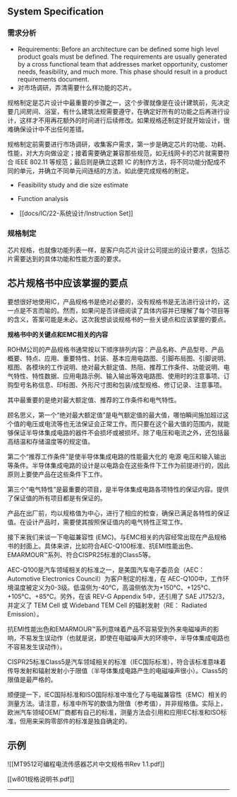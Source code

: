 ## System Specification
### 需求分析
- Requirements: Before an architecture can be defined some high level product goals must be defined. The requirements are usually generated by a cross functional team that addresses market opportunity, customer needs, feasibility, and much more. This phase should result in a product requirements document.  
- 对市场调研，弄清需要什么样功能的芯片。

规格制定是芯片设计中最重要的步骤之一，这个步骤就像是在设计建筑前，先决定要几间房间、浴室，有什么建筑法规需要遵守，在确定好所有的功能之后再进行设计，这样才不用再花额外的时间进行后续修改。如果规格还制定好就开始设计，很难确保设计中不出任何差错。

规格制定前需要进行市场调研，收集客户需求，第一步是确定芯片的功能、功耗、性能，对大方向做设定；接着需要确定兼容那些规范，如无线网卡的芯片就需要符合 IEEE 802.11 等规范；最后则是确立这颗 IC 的制作方法，将不同功能分配成不同的单元，并确立不同单元间连结的方法，如此便完成规格的制定。

- Feasibility study and die size estimate  

- Function analysis  

-  [[docs/IC/22-系统设计/Instruction Set]]

### 规格制定
芯片规格，也就像功能列表一样，是客户向芯片设计公司提出的设计要求，包括芯片需要达到的具体功能和性能方面的要求。


## 芯片规格书中应该掌握的要点


要想很好地使用IC，产品规格书是绝对必要的，没有规格书是无法进行设计的，这一点是不言而喻的。然而，如果问是否详细阅读了具体内容并已理解了每个项目等的含义，答案可能是未必。这次我想谈谈规格书的一些关键点和应该掌握的要点。  
  
**规格书中的关键点和EMC相关的内容**  
  
ROHM公司的产品规格书通常按以下顺序排列内容：产品名称、产品型号、产品概要、特点、应用、重要特性、封装、基本应用电路图、引脚布局图、引脚说明、框图、各模块的工作说明、绝对最大额定值、热阻、推荐工作条件、功能说明、电气特性、特性数据、应用电路示例、输入输出等效电路图、使用时的注意事项、订购型号名称信息、印标图、外形尺寸图和包装/成型规格、修订记录、注意事项。  
  
其中最重要的是绝对最大额定值、推荐的工作条件和电气特性。  
  
顾名思义，第一个“绝对最大额定值”是电气额定值的最大值，哪怕瞬间施加超过这个值的电压或电流等也无法保证会正常工作。而只要在这个最大值的范围内，就能够保证半导体集成电路的器件不会损坏或被损坏。除了电压和电流之外，还包括最高结温和存储温度等的规定值。  
  
第二个“推荐工作条件”是使半导体集成电路的性能最大化的 电源 电压和输入输出等条件。半导体集成电路的设计是以电路会在这些条件下工作为前提进行的，因此原则上要使产品在这些条件下工作。  
  
第三个“电气特性”是最重要的项目，是半导体集成电路各项特性的保证内容。提供了保证值的所有项目都是有保证的。  
  
产品在出厂前，均以规格值为中心，进行了相应的检查，确保已满足各特性的保证值。在设计产品时，需要使其按照保证值内的电气特性正常工作。  
  
接下来我们来谈一下电磁兼容性 (EMC)。与EMC相关的内容经常出现在产品规格书的封面上。具体来讲，比如符合AEC-Q100标准、抗EMI性能出色、EMARMOUR™系列、符合CISPR25标准的Class5等。  
  
AEC-Q100是汽车领域相关的标准之一，是美国汽车电子委员会（AEC：Automotive Electronics Council）为客户制定的标准，在 AEC-Q100中，工作环境温度被定义为0-3级。低温侧为-40℃，高温侧依次为+150℃、+125℃、+105℃、+85℃。另外，在该 REV-G Appendix 5中，还引用了 SAE J1752/3，并定义了 TEM Cell 或 Wideband TEM Cell 的辐射发射（RE： Radiated Emission）。  
  
抗EMI性能出色和EMARMOUR™系列意味着产品不容易受到外来电磁噪声的影响，不易发生误动作（也就是说，即使在电磁噪声大的环境中，半导体集成电路也不容易发生误动作）。  
  
CISPR25标准Class5是汽车领域相关的标准（IEC国际标准），符合该标准意味着传导发射和辐射发射小于限值（半导体集成电路产生的电磁噪声很小）。Class5的限值是最严格的。  
  

顺便提一下，IEC国际标准和ISO国际标准中准化了与电磁兼容性（EMC）相关的测量方法。请注意，标准中所写的数值为限值（参考值），并非规格值。实际上，欧洲汽车领域OEM厂商都有自己的标准，测量方法会引用和应用IEC标准和ISO标准，但用来采购零部件的标准是独自确定的。


## 示例
![[MT9512可编程电流传感器芯片中文规格书Rev 1.1.pdf]]

[[w801规格说明书.pdf]]


---



